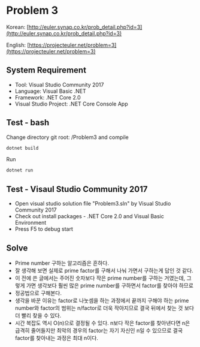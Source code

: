# Problem 3

Korean: [http://euler.synap.co.kr/prob_detail.php?id=3](http://euler.synap.co.kr/prob_detail.php?id=3)

English: [https://projecteuler.net/problem=3](https://projecteuler.net/problem=3)

## System Requirement

- Tool: Visual Studio Community 2017
- Language: Visual Basic .NET
- Framework: .NET Core 2.0
- Visual Studio Project: .NET Core Console App

## Test - bash

Change directory git root: /Problem3
and compile

```bash
dotnet build
```

Run

```bash
dotnet run
```

## Test - Visaul Studio Community 2017

- Open visual studio solution file "Problem3.sln" by Visual Studio Community 2017
- Check out install packages - .NET Core 2.0 and Visual Basic Environment
- Press F5 to debug start

## Solve

- Prime number 구하는 알고리즘은 흔하다.
- 잘 생각해 보면 실제로 prime factor를 구해서 나눠 가면서 구하는게 답인 것 같다.
- 이 전에 쓴 글에서는 주어진 숫자보다 작은 prime number를 구하는 거였는데, 그렇게 가면 생각보다 훨씬 많은 prime number를 구하면서 factor를 찾아야 하므로
- 정공법으로 구해본다.
- 생각을 바꾼 이유는 factor로 나눗셈을 하는 과정에서 끝까지 구해야 하는 prime number와 factor의 범위는 n/factor로 더욱 작아지므로 결국 뒤에서 찾는 것 보다 더 빨리 찾을 수 있다.
- 시간 복잡도 역시 O(n)으로 결정될 수 있다. n보다 작은 factor를 찾아낸다면 n은 급격히 줄어들지만 최악의 경우의 factor는 자기 자신인 n일 수 있으므로 결국 factor를 찾아내는 과정은 최대 n이다.